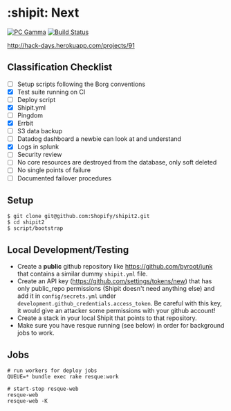 # :shipit: Next

[![PC Gamma](http://burkelibbey.s3.amazonaws.com/gamma.png)](https://vault.shopify.com/Project-Classification)
[![Build Status](https://circleci.com/gh/Shopify/shipit2.png?circle-token=d265c5aba111546b090376fe314f396caa01c70c)](https://circleci.com/gh/Shopify/shipit2)

http://hack-days.herokuapp.com/projects/91

## Classification Checklist

- [ ] Setup scripts following the Borg conventions
- [X] Test suite running on CI
- [ ] Deploy script
- [X] Shipit.yml
- [ ] Pingdom
- [X] Errbit
- [ ] S3 data backup
- [ ] Datadog dashboard a newbie can look at and understand
- [X] Logs in splunk
- [ ] Security review
- [ ] No core resources are destroyed from the database, only soft deleted
- [ ] No single points of failure
- [ ] Documented failover procedures

## Setup

```shell
$ git clone git@github.com:Shopify/shipit2.git
$ cd shipit2
$ script/bootstrap
```

## Local Development/Testing

- Create a **public** github repository like https://github.com/byroot/junk that
  contains a similar dummy `shipit.yml` file.
- Create an API key (https://github.com/settings/tokens/new) that has only
  public_repo permissions (Shipit doesn't need anything else) and add it in
  `config/secrets.yml` under `development.github_credentials.access_token`. Be
  careful with this key, it would give an attacker some permissions with your
  github account!
- Create a stack in your local Shipit that points to that repository.
- Make sure you have resque running (see below) in order for background jobs to
  work.

## Jobs

```shell
# run workers for deploy jobs
QUEUE=* bundle exec rake resque:work

# start-stop resque-web
resque-web
resque-web -K
```

